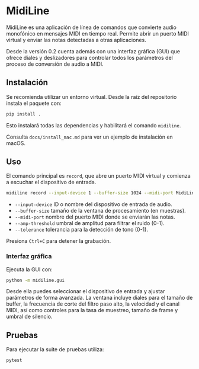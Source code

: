 # MidiLine

MidiLine es una aplicación de línea de comandos que convierte audio monofónico en
mensajes MIDI en tiempo real. Permite abrir un puerto MIDI virtual y enviar las
notas detectadas a otras aplicaciones.

Desde la versión 0.2 cuenta además con una interfaz gráfica (GUI) que
ofrece diales y deslizadores para controlar todos los parámetros del
proceso de conversión de audio a MIDI.

## Instalación

Se recomienda utilizar un entorno virtual. Desde la raíz del repositorio
instala el paquete con:

```bash
pip install .
```

Esto instalará todas las dependencias y habilitará el comando `midiline`.

Consulta `docs/install_mac.md` para ver un ejemplo de instalación en macOS.

## Uso

El comando principal es `record`, que abre un puerto MIDI virtual y comienza a
escuchar el dispositivo de entrada.

```bash
midiline record --input-device 1 --buffer-size 1024 --midi-port MidiLine
```

- `--input-device` ID o nombre del dispositivo de entrada de audio.
- `--buffer-size` tamaño de la ventana de procesamiento (en muestras).
- `--midi-port` nombre del puerto MIDI donde se enviarán las notas.
- `--amp-threshold` umbral de amplitud para filtrar el ruido (0-1).
- `--tolerance` tolerancia para la detección de tono (0-1).

Presiona `Ctrl+C` para detener la grabación.

### Interfaz gráfica

Ejecuta la GUI con:

```bash
python -m midiline.gui
```

Desde ella puedes seleccionar el dispositivo de entrada y ajustar parámetros
de forma avanzada. La ventana incluye diales para el tamaño de buffer,
la frecuencia de corte del filtro paso alto, la velocidad y el canal MIDI,
así como controles para la tasa de muestreo, tamaño de frame y
umbral de silencio.

## Pruebas

Para ejecutar la suite de pruebas utiliza:

```bash
pytest
```

